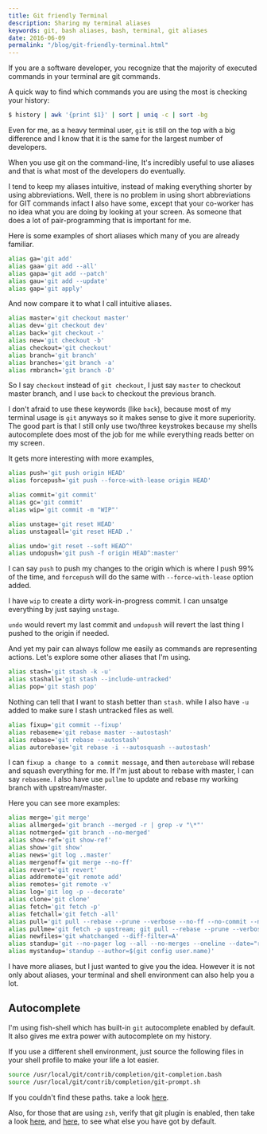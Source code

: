 ```yaml
---
title: Git friendly Terminal
description: Sharing my terminal aliases
keywords: git, bash aliases, bash, terminal, git aliases
date: 2016-06-09
permalink: "/blog/git-friendly-terminal.html"
---
```


If you are a software developer, you recognize that the majority of executed commands in your terminal are git commands.

A quick way to find which commands you are using the most is checking your history:

```bash
$ history | awk '{print $1}' | sort | uniq -c | sort -bg
```

Even for me, as a heavy terminal user, `git` is still on the top with a big difference and I know that it is the same for the largest number of developers.

When you use git on the command-line, It's incredibly useful to use aliases and that is what most of the developers do eventually.

I tend to keep my aliases intuitive, instead of making everything shorter by using abbreviations. Well, there is no problem in using short abbreviations for GIT commands infact I also have some, except that your co-worker has no idea what you are doing by looking at your screen. As someone that does a lot of pair-programming that is important for me.

Here is some examples of short aliases which many of you are already familiar.

```bash
alias ga='git add'
alias gaa='git add --all'
alias gapa='git add --patch'
alias gau='git add --update'
alias gap='git apply'
```

And now compare it to what I call intuitive aliases.

```bash
alias master='git checkout master'
alias dev='git checkout dev'
alias back='git checkout -'
alias new='git checkout -b'
alias checkout='git checkout'
alias branch='git branch'
alias branches='git branch -a'
alias rmbranch='git branch -D'
```

So I say `checkout` instead of `git checkout`, I just say `master` to checkout master branch, and I use `back` to checkout the previous branch.

I don't afraid to use these keywords (like `back`), because most of my terminal usage is `git` anyways so it makes sense to give it more superiority. The good part is that I still only use two/three keystrokes because my shells autocomplete does most of the job for me while everything reads better on my screen.

It gets more interesting with more examples,

```bash
alias push='git push origin HEAD'
alias forcepush='git push --force-with-lease origin HEAD'

alias commit='git commit'
alias gc='git commit'
alias wip='git commit -m "WIP"'

alias unstage='git reset HEAD'
alias unstageall='git reset HEAD .'

alias undo='git reset --soft HEAD^'
alias undopush='git push -f origin HEAD^:master'
```

I can say `push` to push my changes to the origin which is where I push 99% of the time, and `forcepush` will do the same with `--force-with-lease` option added.

I have `wip` to create a dirty work-in-progress commit. I can unsatge everything by just saying `unstage`.

`undo` would revert my last commit and `undopush` will revert the last thing I pushed to the origin if needed.

And yet my pair can always follow me easily as commands are representing actions. Let's explore some other aliases that I'm using.

```bash
alias stash='git stash -k -u'
alias stashall='git stash --include-untracked'
alias pop='git stash pop'
```

Nothing can tell that I want to stash better than `stash`. while I also have `-u` added to make sure I stash untracked files as well.

```bash
alias fixup='git commit --fixup'
alias rebaseme='git rebase master --autostash'
alias rebase='git rebase --autostash'
alias autorebase='git rebase -i --autosquash --autostash'
```

I can `fixup a change to a commit message`, and then `autorebase` will rebase and squash everything for me. If I'm just about to rebase with master, I can say `rebaseme`. I also have use `pullme` to update and rebase my working branch with upstream/master.

Here you can see more examples:

```bash
alias merge='git merge'
alias allmerged='git branch --merged -r | grep -v "\*"'
alias notmerged='git branch --no-merged'
alias show-ref='git show-ref'
alias show='git show'
alias news='git log ..master'
alias mergenoff='git merge --no-ff'
alias revert='git revert'
alias addremote='git remote add'
alias remotes='git remote -v'
alias log='git log -p --decorate'
alias clone='git clone'
alias fetch='git fetch -p'
alias fetchall='git fetch -all'
alias pull='git pull --rebase --prune --verbose --no-ff --no-commit --no-stat --autostash'
alias pullme='git fetch -p upstream; git pull --rebase --prune --verbose --no-ff --no-commit --no-stat --autostash upstream master'
alias newfiles='git whatchanged --diff-filter=A'
alias standup='git --no-pager log --all --no-merges --oneline --date="relative" --since="yesterday"'
alias mystandup='standup --author=$(git config user.name)'
```

I have more aliases, but I just wanted to give you the idea. However it is not only about aliases, your terminal and shell environment can also help you a lot.

## Autocomplete

I'm using fish-shell which has built-in `git` autocomplete enabled by default. It also gives me extra power with autocomplete on my history.

If you use a different shell environment, just source the following files in your shell profile to make your life a lot easier.

```bash
source /usr/local/git/contrib/completion/git-completion.bash
source /usr/local/git/contrib/completion/git-prompt.sh
```

If you couldn't find these paths. take a look [here](https://github.com/git/git/tree/master/contrib/completion).

Also, for those that are using `zsh`, verify that git plugin is enabled, then take a look [here](https://github.com/robbyrussell/oh-my-zsh/blob/master/plugins/git/git.plugin.zsh), and [here](https://github.com/robbyrussell/oh-my-zsh/tree/master/plugins), to see what else you have got by default.
